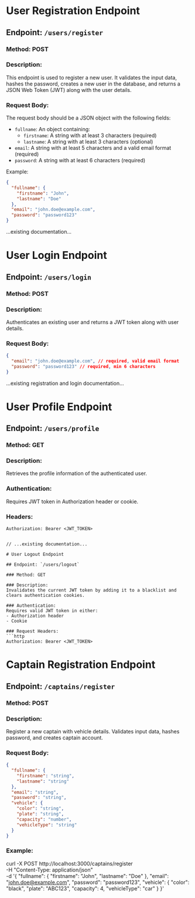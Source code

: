 # User Registration Endpoint

## Endpoint: `/users/register`

### Method: POST

### Description:

This endpoint is used to register a new user. It validates the input data, hashes the password, creates a new user in the database, and returns a JSON Web Token (JWT) along with the user details.

### Request Body:

The request body should be a JSON object with the following fields:

- `fullname`: An object containing:
  - `firstname`: A string with at least 3 characters (required)
  - `lastname`: A string with at least 3 characters (optional)
- `email`: A string with at least 5 characters and a valid email format (required)
- `password`: A string with at least 6 characters (required)

Example:

```json
{
  "fullname": {
    "firstname": "John",
    "lastname": "Doe"
  },
  "email": "john.doe@example.com",
  "password": "password123"
}
```

...existing documentation...

# User Login Endpoint

## Endpoint: `/users/login`

### Method: POST

### Description:

Authenticates an existing user and returns a JWT token along with user details.

### Request Body:

```json
{
  "email": "john.doe@example.com", // required, valid email format
  "password": "password123" // required, min 6 characters
}
```

...existing registration and login documentation...

# User Profile Endpoint

## Endpoint: `/users/profile`

### Method: GET

### Description:

Retrieves the profile information of the authenticated user.

### Authentication:

Requires JWT token in Authorization header or cookie.

### Headers:

````http
Authorization: Bearer <JWT_TOKEN>


// ...existing documentation...

# User Logout Endpoint

## Endpoint: `/users/logout`

### Method: GET

### Description:
Invalidates the current JWT token by adding it to a blacklist and clears authentication cookies.

### Authentication:
Requires valid JWT token in either:
- Authorization header
- Cookie

### Request Headers:
```http
Authorization: Bearer <JWT_TOKEN>
````

# Captain Registration Endpoint

## Endpoint: `/captains/register`

### Method: POST

### Description:

Register a new captain with vehicle details. Validates input data, hashes password, and creates captain account.

### Request Body:

```json
{
  "fullname": {
    "firstname": "string",
    "lastname": "string"
  },
  "email": "string",
  "password": "string",
  "vehicle": {
    "color": "string",
    "plate": "string",
    "capacity": "number",
    "vehicleType": "string"
  }
}
```

### Example:

curl -X POST http://localhost:3000/captains/register \
-H "Content-Type: application/json" \
-d '{
"fullname": {
"firstname": "John",
"lastname": "Doe"
},
"email": "john.doe@example.com",
"password": "password123",
"vehicle": {
"color": "black",
"plate": "ABC123",
"capacity": 4,
"vehicleType": "car"
}
}'
